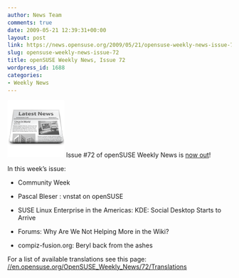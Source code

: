 ```yaml
---
author: News Team
comments: true
date: 2009-05-21 12:39:31+00:00
layout: post
link: https://news.opensuse.org/2009/05/21/opensuse-weekly-news-issue-72/
slug: opensuse-weekly-news-issue-72
title: openSUSE Weekly News, Issue 72
wordpress_id: 1688
categories:
- Weekly News
---
```


![news](/wp-content/uploads/2007/11/knewsticker.png) Issue #72 of openSUSE Weekly News is [now out](//en.opensuse.org/OpenSUSE_Weekly_News/72)!  
  

In this week’s issue:
 

  *  Community Week 

  *   Pascal Bleser : vnstat on openSUSE 

  *   SUSE Linux Enterprise in the Americas: KDE: Social Desktop Starts to Arrive 

  *   Forums: Why Are We Not Helping More in the Wiki? 

  *   compiz-fusion.org: Beryl back from the ashes




For a list of available translations see this page:
[//en.opensuse.org/OpenSUSE_Weekly_News/72/Translations](//en.opensuse.org/OpenSUSE_Weekly_News/72/Translations)

